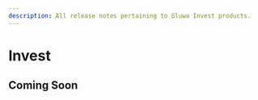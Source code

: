 ```yaml
---
description: All release notes pertaining to Gluwa Invest products.
---
```


# Invest

## Coming Soon



